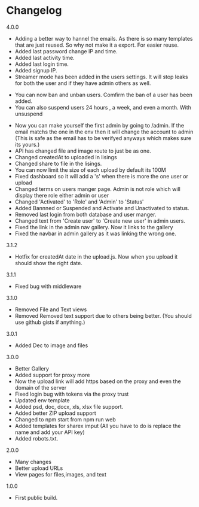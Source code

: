 # Changelog
4.0.0
<!-- * Made a lot of the code cleaner and easier to mange for developers -->
* Adding a better way to hannel the emails.  As there is so many templates that are just reused.  So why not make it a export. For easier  reuse.
* Added last password change IP and time.
* Added last activity time.
* Added last login time.
* Added signup IP.
* Streamer mode has been added in the users settings.  It will stop leaks for both the user and if they have admin others as well.
<!-- * You can now upload files via your account on the website. -->
* You can now ban and unban users. Comfirm the ban of a user has been added.
* You can also suspend users 24 hours , a week, and even a month. With unsuspend
<!-- *Added API docs markdown -->
* Now you can make yourself the first admin by going to /admin.  If the email matchs the one in the env then it will change the account to admin (This is safe as the email has to be verifyed anyways which makes sure its yours.)
* API has changed file and image route to just be as one.
* Changed createdAt to uploaded in lisings
* Changed share to file in the lisings.
* You can now limit the size of each upload by default its 100M
* Fixed dashboard so it will add a 's' when there is more the one user or upload
* Changed terms on users manger page.  Admin is not role which will display there role either admin or user
* Changed 'Activated' to 'Role' and 'Admin' to 'Status'
* Added Bannned or Suspended and Activate and Unactivated to status.
* Removed last login from both database and user manger.
* Changed text from 'Create user' to 'Create new user' in admin users.
* Fixed the link in the admin nav gallery.  Now it links to the gallery
* Fixed the navbar in admin gallery as it was linking the wrong one.

3.1.2
* Hotfix for createdAt date in the upload.js. Now when  you upload it should show the right date.

3.1.1
* Fixed bug with middleware

3.1.0
* Removed File and Text views
* Removed Removed text support due to others being better. (You should use github gists if anything.)

3.0.1
* Added Dec to image and files

3.0.0
* Better Gallery
* Added support for proxy more
* Now the upload link will add https based on the proxy and even the domain of the server
* Fixed login bug with tokens via the proxy trust
* Updated env template
* Added psd, doc, docx, xls, xlsx file support.
* Added better ZIP upload support
* Changed to npm start from npm run web
* Added templates for sharex imput (All you have to do is replace the name and add your API key)
* Added robots.txt.

2.0.0
* Many changes
* Better upload URLs
* View pages for files,images, and text

1.0.0
* First public build.
